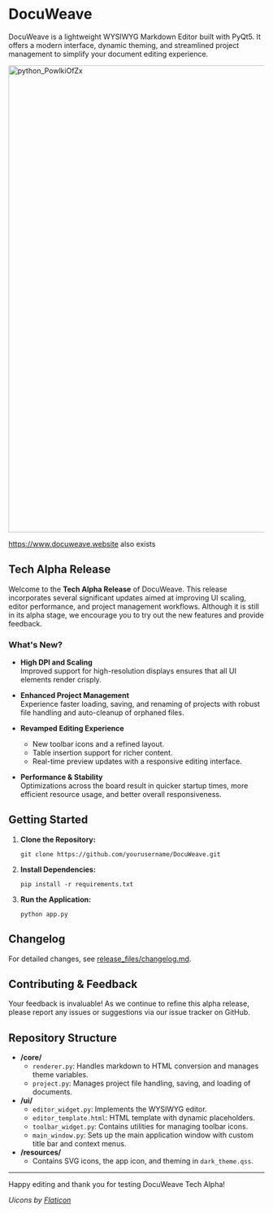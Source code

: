 # DocuWeave

DocuWeave is a lightweight WYSIWYG Markdown Editor built with PyQt5. It offers a modern interface, dynamic theming, and streamlined project management to simplify your document editing experience.



<img width="920" alt="python_PowlkiOfZx" src="https://github.com/user-attachments/assets/627d0215-ee8c-4c3b-87ec-92b31c4becf7" />

https://www.docuweave.website also exists

## Tech Alpha Release

Welcome to the **Tech Alpha Release** of DocuWeave. This release incorporates several significant updates aimed at improving UI scaling, editor performance, and project management workflows. Although it is still in its alpha stage, we encourage you to try out the new features and provide feedback.

### What's New?

- **High DPI and Scaling**  
  Improved support for high-resolution displays ensures that all UI elements render crisply.

- **Enhanced Project Management**  
  Experience faster loading, saving, and renaming of projects with robust file handling and auto-cleanup of orphaned files.

- **Revamped Editing Experience**  
  - New toolbar icons and a refined layout.
  - Table insertion support for richer content.
  - Real-time preview updates with a responsive editing interface.

- **Performance & Stability**  
  Optimizations across the board result in quicker startup times, more efficient resource usage, and better overall responsiveness.

## Getting Started

1. **Clone the Repository:**
   ```
   git clone https://github.com/yourusername/DocuWeave.git
   ```
2. **Install Dependencies:**
   ```
   pip install -r requirements.txt
   ```
3. **Run the Application:**
   ```
   python app.py
   ```

## Changelog

For detailed changes, see [release_files/changelog.md](release_files/changelog.md).

## Contributing & Feedback

Your feedback is invaluable! As we continue to refine this alpha release, please report any issues or suggestions via our issue tracker on GitHub.

## Repository Structure

- **/core/**
  - `renderer.py`: Handles markdown to HTML conversion and manages theme variables.
  - `project.py`: Manages project file handling, saving, and loading of documents.
- **/ui/**
  - `editor_widget.py`: Implements the WYSIWYG editor.
  - `editor_template.html`: HTML template with dynamic placeholders.
  - `toolbar_widget.py`: Contains utilities for managing toolbar icons.
  - `main_window.py`: Sets up the main application window with custom title bar and context menus.
- **/resources/**
  - Contains SVG icons, the app icon, and theming in `dark_theme.qss`.

---

Happy editing and thank you for testing DocuWeave Tech Alpha!

*Uicons by [Flaticon](https://www.flaticon.com/uicons)*
